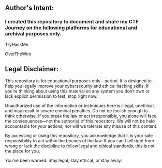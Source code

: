 <h2> Author's Intent: </h2>
  <h3> I created this repository to document and share my CTF Journey on the following platforms for educational and archival purposes only. </h3>
    <p> TryHackMe </p>
    <p> OverTheWire </p>

<h2> Legal Disclaimer: </h2>
<p>This repository is for educational purposes only—period. It is designed to help you legally improve your cybersecurity and ethical hacking skills. If you’re thinking about using this material on any system you don’t own or lack explicit permission to test, stop right now.
 </p>

<p> Unauthorized use of the information or techniques here is illegal, unethical, and may result in severe criminal penalties. Do not be foolish enough to think otherwise. If you break the law or act irresponsibly, you alone will face the consequences—not the author(s) of this repository. We will not be held accountable for your actions, nor will we tolerate any misuse of this content.
</p>

<p> By accessing or using this repository, you acknowledge that it is your sole responsibility to act within the bounds of the law. If you can’t tell right from wrong or lack the discipline to follow legal and ethical standards, this is not the place for you.
</p>

<p> You’ve been warned. Stay legal, stay ethical, or stay away. </p>



